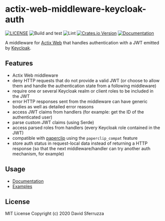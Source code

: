 # actix-web-middleware-keycloak-auth

[![LICENSE](https://img.shields.io/badge/license-MIT-blue.svg)](LICENSE)
![Build and test](https://github.com/dsferruzza/actix-web-middleware-keycloak-auth/workflows/Build%20and%20test/badge.svg)
![Lint](https://github.com/dsferruzza/actix-web-middleware-keycloak-auth/workflows/Lint/badge.svg)
[![Crates.io Version](https://img.shields.io/crates/v/actix-web-middleware-keycloak-auth.svg)](https://crates.io/crates/actix-web-middleware-keycloak-auth)
[![Documentation](https://docs.rs/actix-web-middleware-keycloak-auth/badge.svg)](https://docs.rs/actix-web-middleware-keycloak-auth)

A middleware for [Actix Web](https://actix.rs/) that handles authentication with a JWT emitted by [Keycloak](https://www.keycloak.org/).

## Features

- Actix Web middleware
- deny HTTP requests that do not provide a valid JWT (or choose to allow them and handle the authentication state from a following middleware)
- require one or several Keycloak realm or client roles to be included in the JWT
- error HTTP responses sent from the middleware can have generic bodies as well as detailed error reasons
- access JWT claims from handlers (for example: get the ID of the authenticated user)
- parse custom JWT claims (using Serde)
- access parsed roles from handlers (every Keycloak role contained in the JWT)
- compatible with [paperclip](https://crates.io/crates/paperclip) using the `paperclip_compat` feature
- store auth status in request-local data instead of returning a HTTP response (so that the next middleware/handler can try another auth mechanism, for example)

## Usage

- [Documentation](https://docs.rs/actix-web-middleware-keycloak-auth)
- [Examples](examples/)

## License

MIT License Copyright (c) 2020 David Sferruzza
